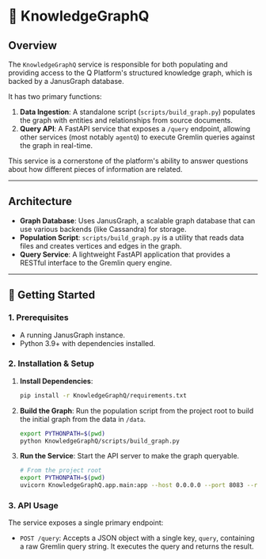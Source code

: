 # 🧠 KnowledgeGraphQ

## Overview

The `KnowledgeGraphQ` service is responsible for both populating and providing access to the Q Platform's structured knowledge graph, which is backed by a JanusGraph database.

It has two primary functions:
1.  **Data Ingestion**: A standalone script (`scripts/build_graph.py`) populates the graph with entities and relationships from source documents.
2.  **Query API**: A FastAPI service that exposes a `/query` endpoint, allowing other services (most notably `agentQ`) to execute Gremlin queries against the graph in real-time.

This service is a cornerstone of the platform's ability to answer questions about how different pieces of information are related.

---

## Architecture

-   **Graph Database**: Uses JanusGraph, a scalable graph database that can use various backends (like Cassandra) for storage.
-   **Population Script**: `scripts/build_graph.py` is a utility that reads data files and creates vertices and edges in the graph.
-   **Query Service**: A lightweight FastAPI application that provides a RESTful interface to the Gremlin query engine.

---

## 🚀 Getting Started

### 1. Prerequisites

-   A running JanusGraph instance.
-   Python 3.9+ with dependencies installed.

### 2. Installation & Setup

1.  **Install Dependencies**:
    ```bash
    pip install -r KnowledgeGraphQ/requirements.txt
    ```

2.  **Build the Graph**: Run the population script from the project root to build the initial graph from the data in `/data`.
    ```bash
    export PYTHONPATH=$(pwd)
    python KnowledgeGraphQ/scripts/build_graph.py
    ```

3.  **Run the Service**: Start the API server to make the graph queryable.
    ```bash
    # From the project root
    export PYTHONPATH=$(pwd)
    uvicorn KnowledgeGraphQ.app.main:app --host 0.0.0.0 --port 8083 --reload
    ```

### 3. API Usage

The service exposes a single primary endpoint:

-   `POST /query`: Accepts a JSON object with a single key, `query`, containing a raw Gremlin query string. It executes the query and returns the result.
